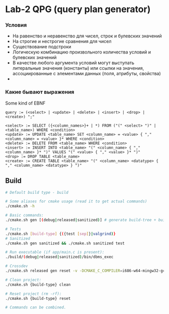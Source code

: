 # Lab-2 QPG (query plan generator)

### Условия

* На равенство и неравенство для чисел, строк и булевских значений
* На строгие и нестрогие сравнения для чисел
* Существование подстроки
* Логическую комбинацию произвольного количества условий и булевских значений
* В качестве любого аргумента условий могут выступать литеральные значения (константы) или ссылки на значения, ассоциированные с элементами данных (поля, атрибуты, свойства)
* 

### Какие бывают выражения

Some kind of EBNF
```
query := (<select> | <update> | <delete> | <insert> | <drop> | <create>) ";"

<select> := SELECT ({<column_names>}+ | *) FROM ("(" <select> ")" | <table_name>) WHERE <condition>
<update> := UPDATE <table_name> SET <column_name> = <value> { "," <column_name> = <value> }* WHERE <condition>
<delete> := DELETE FROM <table_name> WHERE <condition>
<insert> := INSERT INTO <table_name> "(" <column_name> { "," <column_name> }* ")" VALUES "(" <value> { "," <value> }* ")"
<drop> := DROP TABLE <table_name>
<create> := CREATE TABLE <table_name> "(" <column_name> <datatype> { "," <column_name> <datatype> } ")"
```


## Build
```sh
# Default build type - build

# Some aliases for cmake usage (read it to get actual commands)
./cmake.sh -h 

# Basic commands:
./cmake.sh gen [(debug|released|sanitized)] # generate build-tree + build (default to debug)

# Tests
./cmake.sh [build-type] {({test [sep]}|valgrind)}
# Sanitized
./cmake.sh gen sanitized && ./cmake.sh sanitized test

# Run executable (if app/main.c is present):
./build/(debug|released|sanitized)/bin/dbms_exec

# Crossdev
./cmake.sh released gen reset -v -DCMAKE_C_COMPILER=i686-w64-mingw32-gcc -DCMAKE_CXX_COMPILER=i686-w64-mingw32-g++

# Clean project:
./cmake.sh {build-type} clean

# Reset project (rm -rf):
./cmake.sh {build-type} reset

# Commands can be combined.
```
